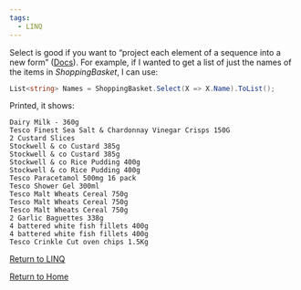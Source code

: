 ```yaml
---
tags:
  - LINQ
---
```

Select is good if you want to “project each element of a sequence into a new form” ([Docs](https://learn.microsoft.com/en-us/dotnet/api/system.linq.enumerable.select?view=net-7.0&redirectedfrom=MSDN#System_Linq_Enumerable_Select__2_System_Collections_Generic_IEnumerable___0__System_Func___0___1__)). For example, if I wanted to get a list of just the names of the items in _ShoppingBasket_, I can use:
```C#
List<string> Names = ShoppingBasket.Select(X => X.Name).ToList();
```
Printed, it shows:
```
Dairy Milk - 360g
Tesco Finest Sea Salt & Chardonnay Vinegar Crisps 150G
2 Custard Slices
Stockwell & co Custard 385g
Stockwell & co Custard 385g
Stockwell & co Rice Pudding 400g
Stockwell & co Rice Pudding 400g
Tesco Paracetamol 500mg 16 pack
Tesco Shower Gel 300ml
Tesco Malt Wheats Cereal 750g
Tesco Malt Wheats Cereal 750g
Tesco Malt Wheats Cereal 750g
2 Garlic Baguettes 338g
4 battered white fish fillets 400g
4 battered white fish fillets 400g
Tesco Crinkle Cut oven chips 1.5Kg
```

[Return to LINQ](_LINQ.md)

[Return to Home](Home)
